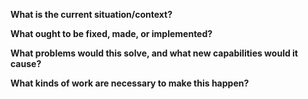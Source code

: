 <!--

Thanks for suggesting a fundable task!

Please check that your suggestion is:

 1. something the Python packaging community wants:
    - there's already consensus among project maintainers
    - if a PEP is involved, it's been accepted.

 2. fairly well-scoped

 3. fundable: would happen much faster if the Packaging Working Group got
    funding to implement the work, through donations or grants/directed gifts.

-->

**What is the current situation/context?**
<!-- Example: "Scientists need to install some Python packages via pip and others with conda." -->

**What ought to be fixed, made, or implemented?**
<!-- Please link to an issue on GitHub, GitLab, Bitbucket, or similar. -->

**What problems would this solve, and what new capabilities would it cause?**
<!-- Please link to specific issues, mailing list posts, blogs, etc. -->

**What kinds of work are necessary to make this happen?**
<!-- For example: backend development, frontend development, testing, systems administration, project management, user experience research and design, marketing, technical writing, and hardware research. -->
